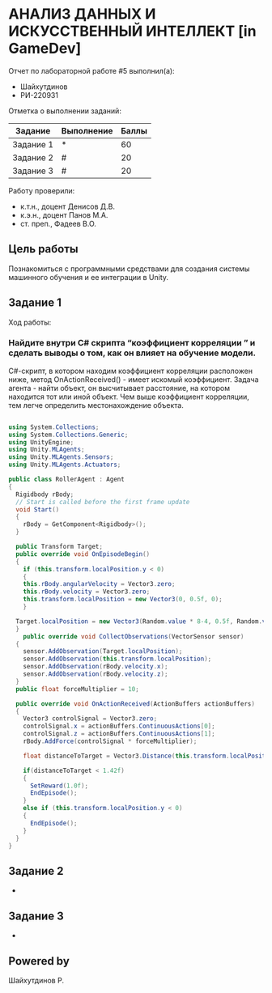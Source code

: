 # АНАЛИЗ ДАННЫХ И ИСКУССТВЕННЫЙ ИНТЕЛЛЕКТ [in GameDev]
Отчет по лабораторной работе #5 выполнил(а):
- Шайхутдинов
- РИ-220931

Отметка о выполнении заданий:

| Задание | Выполнение | Баллы |
| ------ | ------ | ------ |
| Задание 1 | * | 60 |
| Задание 2 | # | 20 |
| Задание 3 | # | 20 |

Работу проверили:
- к.т.н., доцент Денисов Д.В.
- к.э.н., доцент Панов М.А.
- ст. преп., Фадеев В.О.

## Цель работы
Познакомиться с программными средствами для создания системы машинного обучения и ее интеграции в Unity.

## Задание 1
Ход работы:
### Найдите внутри C# скрипта “коэффициент корреляции ” и сделать выводы о том, как он влияет на обучение модели.

С#-скрипт, в котором находим коэффициент корреляции расположен ниже, метод OnActionReceived() - имеет искомый коэффициент. Задача агента - найти объект, он высчитывает расстояние, на котором находится тот или иной объект. Чем выше коэффициент корреляции, тем легче определить местонахождение объекта.

```C#

using System.Collections;
using System.Collections.Generic;
using UnityEngine;
using Unity.MLAgents;
using Unity.MLAgents.Sensors;
using Unity.MLAgents.Actuators;

public class RollerAgent : Agent
{
  Rigidbody rBody;
  // Start is called before the first frame update
  void Start()
  {
    rBody = GetComponent<Rigidbody>();
  }

  public Transform Target;
  public override void OnEpisodeBegin()
  {
    if (this.transform.localPosition.y < 0)
    {
    this.rBody.angularVelocity = Vector3.zero;
    this.rBody.velocity = Vector3.zero;
    this.transform.localPosition = new Vector3(0, 0.5f, 0);
    }

  Target.localPosition = new Vector3(Random.value * 8-4, 0.5f, Random.value * 8-4);
  }
    public override void CollectObservations(VectorSensor sensor)
  {
    sensor.AddObservation(Target.localPosition);
    sensor.AddObservation(this.transform.localPosition);
    sensor.AddObservation(rBody.velocity.x);
    sensor.AddObservation(rBody.velocity.z);
  }
  public float forceMultiplier = 10;

  public override void OnActionReceived(ActionBuffers actionBuffers)
  {
    Vector3 controlSignal = Vector3.zero;
    controlSignal.x = actionBuffers.ContinuousActions[0];
    controlSignal.z = actionBuffers.ContinuousActions[1];
    rBody.AddForce(controlSignal * forceMultiplier);

    float distanceToTarget = Vector3.Distance(this.transform.localPosition, Target.localPosition);

    if(distanceToTarget < 1.42f)
    {
      SetReward(1.0f);
      EndEpisode();
    }
    else if (this.transform.localPosition.y < 0)
    {
      EndEpisode();
    }
  }
}

```
## Задание 2
-

## Задание 3
-

## Powered by
Шайхутдинов Р.
